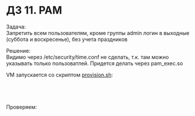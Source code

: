 # ДЗ 11. PAM

Задача:  
    Запретить всем пользователям, кроме группы admin логин в выходные (суббота и воскресенье), без учета праздников

Решение:  
    Видимо через /etc/security/time.conf не сделать, т.к. там можно указывать только пользоватлей. Придется делать через pam_exec.so

VM запускается со скриптом [provision.sh](provision.sh):
```sh





```
Проверяем:
